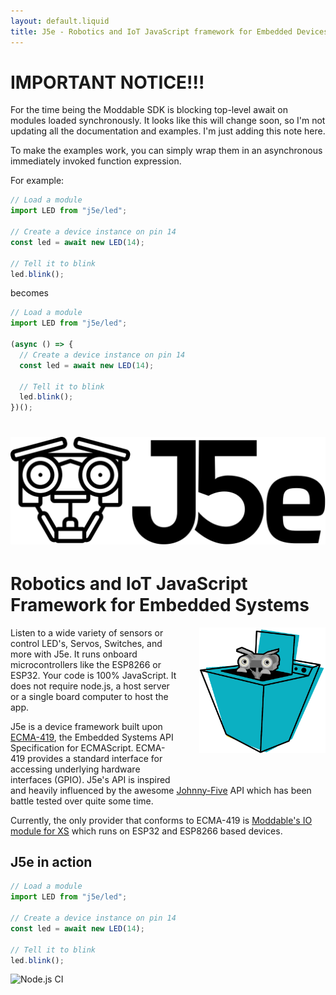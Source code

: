 ```yaml
---
layout: default.liquid
title: J5e - Robotics and IoT JavaScript framework for Embedded Devices
---
```

# IMPORTANT NOTICE!!!
For the time being the Moddable SDK is blocking top-level await on modules loaded synchronously. It looks like this will change soon, so I'm not updating all the documentation and examples. I'm just adding this note here.

To make the examples work, you can simply wrap them in an asynchronous immediately invoked function expression. 

For example:

````js
// Load a module
import LED from "j5e/led";

// Create a device instance on pin 14
const led = await new LED(14);

// Tell it to blink
led.blink();
````

becomes

````js
// Load a module
import LED from "j5e/led";

(async () => {
  // Create a device instance on pin 14
  const led = await new LED(14);

  // Tell it to blink
  led.blink();
})();
````

# <img class="h-12 my-4 lg:hidden" src="/images/j5e.svg" />
<h1 class="h2">Robotics and IoT JavaScript Framework for Embedded Systems</h1>
<img width="40%" align="right" alt="A robot poking its head out from inside washing machine" style="margin:0 0 35px 35px;" src="/images/J5-embedded-666x666.png" class="hidden sm:block" />

Listen to a wide variety of sensors or control LED's, Servos, Switches, and more with J5e. It runs onboard microcontrollers like the ESP8266 or ESP32. Your code is 100% JavaScript. It does not require node.js, a host server or a single board computer to host the app.

J5e is a device framework built upon [ECMA-419](https://www.ecma-international.org/publications-and-standards/standards/ecma-419/), the Embedded Systems API Specification for ECMAScript. ECMA-419 provides a standard interface for accessing underlying hardware interfaces (GPIO). J5e's API is inspired and heavily influenced by the awesome [Johnny-Five](https://github.com/rwaldron.johnny-five) API which has been battle tested over quite some time. 

Currently, the only provider that conforms to ECMA-419 is [Moddable's IO module for XS](https://github.com/Moddable-OpenSource/moddable/blob/public/documentation/io/io.md) which runs on ESP32 and ESP8266 based devices. 

## J5e in action
````js
// Load a module
import LED from "j5e/led";

// Create a device instance on pin 14
const led = await new LED(14);

// Tell it to blink
led.blink();
````

![Node.js CI](https://github.com/dtex/j5e/workflows/Node.js%20CI/badge.svg)
